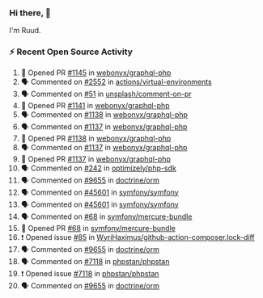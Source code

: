 ### Hi there, 👋

I'm Ruud.
 
### :zap: Recent Open Source Activity

<!--START_SECTION:activity-->
1. 💪 Opened PR [#1145](https://github.com/webonyx/graphql-php/pull/1145) in [webonyx/graphql-php](https://github.com/webonyx/graphql-php)
2. 🗣 Commented on [#2552](https://github.com/actions/virtual-environments/issues/2552) in [actions/virtual-environments](https://github.com/actions/virtual-environments)
3. 🗣 Commented on [#51](https://github.com/unsplash/comment-on-pr/issues/51) in [unsplash/comment-on-pr](https://github.com/unsplash/comment-on-pr)
4. 💪 Opened PR [#1141](https://github.com/webonyx/graphql-php/pull/1141) in [webonyx/graphql-php](https://github.com/webonyx/graphql-php)
5. 🗣 Commented on [#1138](https://github.com/webonyx/graphql-php/issues/1138) in [webonyx/graphql-php](https://github.com/webonyx/graphql-php)
6. 🗣 Commented on [#1137](https://github.com/webonyx/graphql-php/issues/1137) in [webonyx/graphql-php](https://github.com/webonyx/graphql-php)
7. 💪 Opened PR [#1138](https://github.com/webonyx/graphql-php/pull/1138) in [webonyx/graphql-php](https://github.com/webonyx/graphql-php)
8. 🗣 Commented on [#1137](https://github.com/webonyx/graphql-php/issues/1137) in [webonyx/graphql-php](https://github.com/webonyx/graphql-php)
9. 💪 Opened PR [#1137](https://github.com/webonyx/graphql-php/pull/1137) in [webonyx/graphql-php](https://github.com/webonyx/graphql-php)
10. 🗣 Commented on [#242](https://github.com/optimizely/php-sdk/issues/242) in [optimizely/php-sdk](https://github.com/optimizely/php-sdk)
11. 🗣 Commented on [#9655](https://github.com/doctrine/orm/issues/9655) in [doctrine/orm](https://github.com/doctrine/orm)
12. 🗣 Commented on [#45601](https://github.com/symfony/symfony/issues/45601) in [symfony/symfony](https://github.com/symfony/symfony)
13. 🗣 Commented on [#45601](https://github.com/symfony/symfony/issues/45601) in [symfony/symfony](https://github.com/symfony/symfony)
14. 🗣 Commented on [#68](https://github.com/symfony/mercure-bundle/issues/68) in [symfony/mercure-bundle](https://github.com/symfony/mercure-bundle)
15. 💪 Opened PR [#68](https://github.com/symfony/mercure-bundle/pull/68) in [symfony/mercure-bundle](https://github.com/symfony/mercure-bundle)
16. ❗️ Opened issue [#85](https://github.com/WyriHaximus/github-action-composer.lock-diff/issues/85) in [WyriHaximus/github-action-composer.lock-diff](https://github.com/WyriHaximus/github-action-composer.lock-diff)
17. 🗣 Commented on [#9655](https://github.com/doctrine/orm/issues/9655) in [doctrine/orm](https://github.com/doctrine/orm)
18. 🗣 Commented on [#7118](https://github.com/phpstan/phpstan/issues/7118) in [phpstan/phpstan](https://github.com/phpstan/phpstan)
19. ❗️ Opened issue [#7118](https://github.com/phpstan/phpstan/issues/7118) in [phpstan/phpstan](https://github.com/phpstan/phpstan)
20. 🗣 Commented on [#9655](https://github.com/doctrine/orm/issues/9655) in [doctrine/orm](https://github.com/doctrine/orm)
<!--END_SECTION:activity-->
